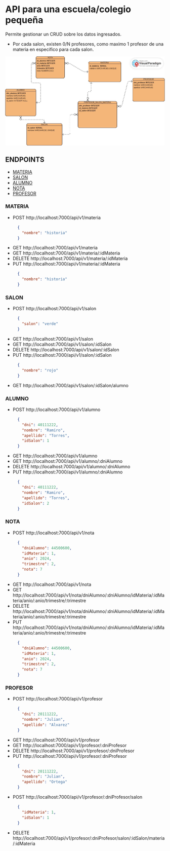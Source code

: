 # API para una escuela/colegio pequeña

Permite gestionar un CRUD sobre los datos ingresados.

- Por cada salon, existen 0/N profesores, como maximo 1 profesor de una materia en especifico para cada salon.

![DER del sistema](./assets/DER_sistema_escuela.jpg)

## ENDPOINTS
- [MATERIA](#materia)
- [SALON](#salon)
- [ALUMNO](#alumno)
- [NOTA](#nota)
- [PROFESOR](#profesor)
### MATERIA
- POST http://localhost:7000/api/v1/materia
  ```json
    {
      "nombre": "historia" 
    } 
  ```
- GET http://localhost:7000/api/v1/materia
- GET http://localhost:7000/api/v1/materia/:idMateria
- DELETE http://localhost:7000/api/v1/materia/:idMateria
- PUT http://localhost:7000/api/v1/materia/:idMateria
  ```json
    {
      "nombre": "historia" 
    } 
  ```
### SALON
- POST http://localhost:7000/api/v1/salon
  ```json
    {
      "salon": "verde" 
    } 
  ```
- GET http://localhost:7000/api/v1/salon
- GET http://localhost:7000/api/v1/salon/:idSalon
- DELETE http://localhost:7000/api/v1/salon/:idSalon
- PUT http://localhost:7000/api/v1/salon/:idSalon
  ```json
    {
      "nombre": "rojo" 
    } 
  ```
- GET http://localhost:7000/api/v1/salon/:idSalon/alumno
### ALUMNO
- POST http://localhost:7000/api/v1/alumno
  ```json
    {
      "dni": 40111222,
      "nombre": "Ramiro",
      "apellido": "Torres",
      "idSalon": 1
    } 
  ```
- GET http://localhost:7000/api/v1/alumno
- GET http://localhost:7000/api/v1/alumno/:dniAlumno
- DELETE http://localhost:7000/api/v1/alumno/:dniAlumno
- PUT http://localhost:7000/api/v1/alumno/:dniAlumno
  ```json
    {
      "dni": 40111222,
      "nombre": "Ramiro",
      "apellido": "Torres",
      "idSalon": 2
    } 
  ```
### NOTA
- POST http://localhost:7000/api/v1/nota
  ```json
    {
      "dniAlumno": 44500600,
      "idMateria": 1,
      "anio": 2024,
      "trimestre": 2,
      "nota": 7
    }
  ```
- GET http://localhost:7000/api/v1/nota
- GET http://localhost:7000/api/v1/nota/dniAlumno/:dniAlumno/idMateria/:idMateria/anio/:anio/trimestre/:trimestre
- DELETE http://localhost:7000/api/v1/nota/dniAlumno/:dniAlumno/idMateria/:idMateria/anio/:anio/trimestre/:trimestre
- PUT http://localhost:7000/api/v1/nota/dniAlumno/:dniAlumno/idMateria/:idMateria/anio/:anio/trimestre/:trimestre
  ```json
    {
      "dniAlumno": 44500600,
      "idMateria": 1,
      "anio": 2024,
      "trimestre": 2,
      "nota": 7
    } 
  ```
### PROFESOR
- POST http://localhost:7000/api/v1/profesor
  ```json
    {
      "dni": 20111222,
      "nombre": "Julian",
      "apellido": "Alvarez"
    } 
  ```
- GET http://localhost:7000/api/v1/profesor
- GET http://localhost:7000/api/v1/profesor/:dniProfesor
- DELETE http://localhost:7000/api/v1/profesor/:dniProfesor
- PUT http://localhost:7000/api/v1/profesor/:dniProfesor
  ```json
    {
      "dni": 20111222,
      "nombre": "Julian",
      "apellido": "Ortega"
    } 
  ```
- POST http://localhost:7000/api/v1/profesor/:dniProfesor/salon
  ```json
    {
      "idMateria": 1,
      "idSalon": 1
    } 
  ```
- DELETE http://localhost:7000/api/v1/profesor/:dniProfesor/salon/:idSalon/materia/:idMateria
  
